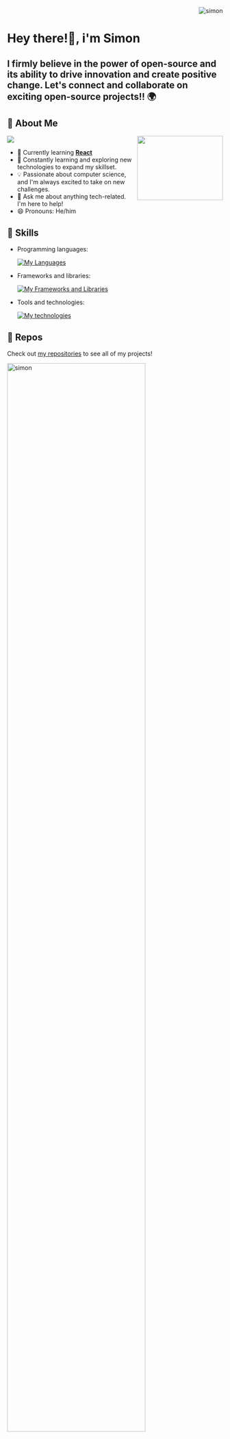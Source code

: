 <div align="right"> <img src="https://komarev.com/ghpvc/?username=azro1&label=Profile%20views&color=0e75b6&style=flat" alt="simon" /> </div>

<h1 align="left">Hey there!👋, i'm Simon </h1>

## I firmly believe in the power of open-source and its ability to drive innovation and create positive change. Let's connect and collaborate on exciting open-source projects!! 🌍

## 🚀 About Me
<img src="https://readme-typing-svg.demolab.com?font=Consolas+Code&&pause=1000&color=48D4ADFF&width=435&lines=Junior+Full-Stack+Developer;Clean+Coder;Always+learning+..+Always+growing;Skilled+UX+and+UI+Designer" />

<img src="https://www.gifart.de/animationen/computer/computer-animierte-gifs-36.gif" width="200" height="150" align="right" />

- 🔭 Currently learning <a href="https://react.dev/"><strong>React</strong></a>
- 🌱 Constantly learning and exploring new technologies to expand my skillset.
- 💡 Passionate about computer science, and I'm always excited to take on new challenges.
- 💬 Ask me about anything tech-related. I'm here to help!
- 😄 Pronouns: He/him

## 💼 Skills

- Programming languages:

  [![My Languages](https://skillicons.dev/icons?i=html,css,js,php)](https://skillicons.dev)
- Frameworks and libraries:

  [![My Frameworks and Libraries](https://skillicons.dev/icons?i=jquery,react,express,bootstrap,materialui)](https://skillicons.dev)

- Tools and technologies:

  [![My technologies](https://skillicons.dev/icons?i=git,nodejs,mongodb,redis,figma,github,stackoverflow,bash,postman,firebase,visualstudio,linux,discord)](https://skillicons.dev)



## 📂 Repos

Check out <a href="https://github.com/azro1">my repositories</a> to see all of my projects!

<p align="left"> <a href="https://github.com/azro1/github-profile-trophy"><img src="https://github-profile-trophy.vercel.app/?username=azro1&row=1&column=8&theme=tokyonight" alt="simon" width="80%" /></a> </p>

## 🫂 Let's Connect

<a href="https://www.youtube.com/channel/UCSK7zfwlgMq3r88lkchHsSw">
  <img src="https://raw.githubusercontent.com/rahuldkjain/github-profile-readme-generator/master/src/images/icons/Social/youtube.svg" alt="codedynamics" height="30" width="40" max-width="100%" />
</a>
<a href="https://www.linkedin.com/in/simon-sutherland-b33065178">
  <img src="https://raw.githubusercontent.com/rahuldkjain/github-profile-readme-generator/master/src/images/icons/Social/linked-in-alt.svg" alt="simon sutherland linkedin" height="30" width="40" />
</a>
<a href="https://www.instagram.com/in/simon-sutherland-b33065178">
  <img src="https://raw.githubusercontent.com/rahuldkjain/github-profile-readme-generator/master/src/images/icons/Social/instagram.svg" alt="simon sutherland instagram" height="30" width="40" />
</a><br><br>

Feel free to reach out if you have any questions, collaboration ideas, or just want to have a chat. I'm always open to connecting with fellow developers and enthusiasts!

Email: azro1.development@gmail.com

## 🌟 Fun Fact

<img src="https://www.gifart.de/animationen/computer/computer-animierte-gifs-50.gif" width="200" height="150" align="center" />

## "Whenever I encounter a challenging programming problem 😟 I enjoy taking a step back and approaching it from different angles. I often find that taking a break, going for a walk, or even engaging in a completely unrelated activity helps me come up with creative and innovative solutions to the problem at hand."   

## 📊 My Stats

![Top Langs](https://github-readme-stats.vercel.app/api/top-langs/?username=azro1&layout=pie&theme=tokyonight)


![GitHub stats](https://github-readme-stats.vercel.app/api?username=azro1&show_icons=true&theme=tokyonight)

![GitHub Streak](https://streak-stats.demolab.com/?user=azro1&theme=tokyonight)

<div align="left">
  <img src="https://www.gifart.de/animationen/computer/computer-animierte-gifs-46.gif" width="250" height="200" />
  <img src="https://readme-typing-svg.demolab.com?font=Consolas+Code&pause=1000&color=48D4ADFF&width=435&lines=Thanks+for+stopping+by ..;Have+a+great+day!😄" alt="Typing SVG" />
</div>

<br>
Image by <a href="https://www.freepik.com/free-photo/3d-rendering-zoom-call-avatar_29803187.htm">Freepik</a>
